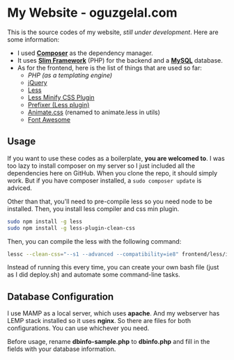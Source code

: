 
My Website - oguzgelal.com
=====================

This is the source codes of my website, *still under development*. Here are some information:

- I used <a href="https://getcomposer.org/" target="_new">**Composer**</a> as the dependency manager.
- It uses <a href="http://www.slimframework.com/" target="_new">**Slim Framework**</a> (PHP) for the backend and a <a href="http://www.mysql.com/" target="_new">**MySQL**</a> database.
- As for the frontend, here is the list of things that are used so far:
	*  *PHP (as a templating engine)*
	*  <a href="http://jquery.com/" target="_new">jQuery</a>
	*  <a href="http://lesscss.org/" target="_new">Less</a>
	*  <a href="https://github.com/less/less-plugin-clean-css" target="_new">Less Minify CSS Plugin</a>
	*  <a href="http://lessprefixer.com/" target="_new">Prefixer (Less plugin)</a>
	*  <a href="http://daneden.github.io/animate.css/" target="_new">Animate.css</a> (renamed to animate.less in utils)
	*  <a href="http://fortawesome.github.io/Font-Awesome/" target="_new">Font Awesome</a>
	

Usage
--------------------

If you want to use these codes as a boilerplate, **you are welcomed to**. I was too lazy to install composer on my server so I just included all the dependencies here on GitHub. When you clone the repo, it should simply work. But if you have composer installed, a ``` sudo composer update ``` is adviced.

Other than that, you'll need to pre-compile less so you need node to be installed. Then, you install less compiler and css min plugin.

```bash
sudo npm install -g less
sudo npm install -g less-plugin-clean-css
```

Then, you can compile the less with the following command:

```bash
lessc --clean-css="--s1 --advanced --compatibility=ie8" frontend/less/index.less > frontend/assets/style/style.min.css
```

Instead of running this every time, you can create your own bash file (just as I did deploy.sh) and automate some command-line tasks.

Database Configuration
--------------------
I use MAMP as a local server, which uses **apache**. And my webserver has LEMP stack installed so it uses **nginx**. So there are files for both configurations. You can use whichever you need.

Before usage, rename **dbinfo-sample.php** to **dbinfo.php** and fill in the fields with your database information.